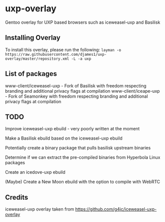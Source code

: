 # uxp-overlay
Gentoo overlay for UXP based browsers such as iceweasel-uxp and Basilisk

## Installing Overlay
To install this overlay, please run the following:
`layman -o https://raw.githubusercontent.com/djames1/uxp-overlay/master/repository.xml -L -a uxp`

## List of packages
www-client/iceweasel-uxp - Fork of Basilisk with freedom respecting branding and additional privacy flags at compilation
www-client/iceape-uxp - Fork of Seamonkey with freedom respecting branding and additional privacy flags at compilation

## TODO
Improve iceweasel-uxp ebuild - very poorly written at the moment

Make a Basilisk ebuild based on the iceweasel-uxp ebuild

Potentially create a binary package that pulls basilisk upstream binaries

Determine if we can extract the pre-compiled binaries from Hyperbola Linux packages

Create an icedove-uxp ebuild

(Maybe) Create a New Moon ebuild with the option to compile with WebRTC 

## Credits
iceweasel-uxp overlay taken from https://github.com/g4jc/iceweasel-uxp-overlay
